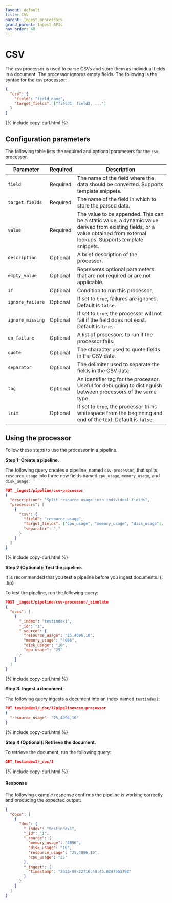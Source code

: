 ```yaml
---
layout: default
title: CSV
parent: Ingest processors 
grand_parent: Ingest APIs
nav_order: 40
---
```


# CSV

The `csv` processor is used to parse CSVs and store them as individual fields in a document. The processor ignores empty fields. The following is the syntax for the `csv` processor: 

```json
{
  "csv": {
    "field": "field_name",
    "target_fields": ["field1, field2, ..."]
  }
}
```
{% include copy-curl.html %}

## Configuration parameters

The following table lists the required and optional parameters for the `csv` processor.

Parameter | Required | Description |
|-----------|-----------|-----------|
`field`  | Required  | The name of the field where the data should be converted. Supports template snippets. |
`target_fields`  | Required  | The name of the field in which to store the parsed data. |
`value`  | Required  | The value to be appended. This can be a static value, a dynamic value derived from existing fields, or a value obtained from external lookups. Supports template snippets. | 
`description`  | Optional  | A brief description of the processor.  |
`empty_value`  | Optional  | Represents optional parameters that are not required or are not applicable.  |
`if` | Optional | Condition to run this processor. |
`ignore_failure` | Optional | If set to `true`, failures are ignored. Default is `false`. |
`ignore_missing`  | Optional | If set to `true`, the processor will not fail if the field does not exist. Default is `true`.  | 
`on_failure` | Optional | A list of processors to run if the processor fails. |
`quote`  | Optional  | The character used to quote fields in the CSV data.  |
`separator`  | Optional  | The delimiter used to separate the fields in the CSV data.  |
`tag` | Optional | An identifier tag for the processor. Useful for debugging to distinguish between processors of the same type. |
`trim`  | Optional  | If set to `true`, the processor trims whitespace from the beginning and end of the text. Default is `false`.  |

## Using the processor

Follow these steps to use the processor in a pipeline.

**Step 1: Create a pipeline.**

The following query creates a pipeline, named `csv-processor`, that splits `resource_usage` into three new fields named `cpu_usage`, `memory_usage`, and `disk_usage`:

```json
PUT _ingest/pipeline/csv-processor
{
  "description": "Split resource usage into individual fields",
  "processors": [
    {
      "csv": {
        "field": "resource_usage",
        "target_fields": ["cpu_usage", "memory_usage", "disk_usage"],
        "separator": ","
      }
    }
  ]
}
```
{% include copy-curl.html %}

**Step 2 (Optional): Test the pipeline.**

It is recommended that you test a pipeline before you ingest documents.
{: .tip}

To test the pipeline, run the following query:

```json
POST _ingest/pipeline/csv-processor/_simulate
{
  "docs": [
    {
      "_index": "testindex1",
      "_id": "1",
      "_source": {
        "resource_usage": "25,4096,10",
        "memory_usage": "4096",
        "disk_usage": "10",
        "cpu_usage": "25"
      }
    }
  ]
}
```
{% include copy-curl.html %}

**Step 3: Ingest a document.**

The following query ingests a document into an index named `testindex1`:

```json
PUT testindex1/_doc/1?pipeline=csv-processor
{
  "resource_usage": "25,4096,10"
}
```
{% include copy-curl.html %}

**Step 4 (Optional): Retrieve the document.**

To retrieve the document, run the following query:

```json
GET testindex1/_doc/1
```
{% include copy-curl.html %}

#### Response

The following example response confirms the pipeline is working correctly and producing the expected output:

```json
{
  "docs": [
    {
      "doc": {
        "_index": "testindex1",
        "_id": "1",
        "_source": {
          "memory_usage": "4096",
          "disk_usage": "10",
          "resource_usage": "25,4096,10",
          "cpu_usage": "25"
        },
        "_ingest": {
          "timestamp": "2023-08-22T16:40:45.024796379Z"
        }
      }
    }
  ]
}
```
